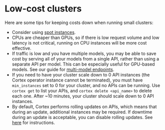 # Low-cost clusters

Here are some tips for keeping costs down when running small clusters:

* Consider using [spot instances](../cluster-management/spot-instances.md).
* CPUs are cheaper than GPUs, so if there is low request volume and low latency is not critical, running on CPU instances will be more cost effective.
* If traffic is low and you have multiple models, you may be able to save cost by serving all of your models from a single API, rather than using a separate API per model. This can be especially useful for GPU-based models. See our guide for [multi-model endpoints](multi-model.md).
* If you need to have your cluster scale down to 0 API instances \(the Cortex operator instance cannot be terminated\), you must have `min_instances` set to 0 for your cluster, and no APIs can be running. Use `cortex get` to list your APIs, and `cortex delete <api_name>` to delete each one. After ~10 minutes, your cluster should scale down to 0 API instances.
* By default, Cortex performs rolling updates on APIs, which means that during an update, additional instances may be required. If downtime during an update is acceptable, you can disable rolling updates. See [here](../troubleshooting/stuck-updating.md#disabling-rolling-updates) for instructions.

